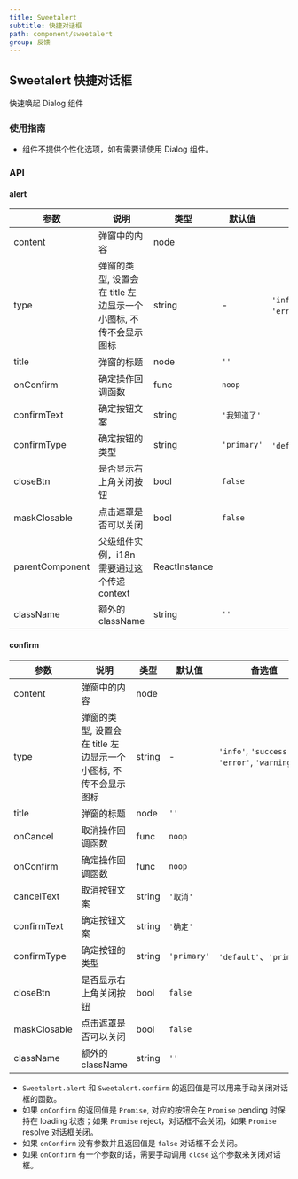 ```yaml
---
title: Sweetalert
subtitle: 快捷对话框
path: component/sweetalert
group: 反馈
---
```


## Sweetalert 快捷对话框

快速唤起 Dialog 组件

### 使用指南

- 组件不提供个性化选项，如有需要请使用 Dialog 组件。

### API

#### alert

| 参数            | 说明                                                            | 类型          | 默认值       | 备选值                                            |
| --------------- | --------------------------------------------------------------- | ------------- | ------------ | ------------------------------------------------- |
| content         | 弹窗中的内容                                                    | node          |              |                                                   |
| type            | 弹窗的类型, 设置会在 title 左边显示一个小图标, 不传不会显示图标 | string        | -            | `'info'`, `'success'`, `'error'`, `'warning'`     |
| title           | 弹窗的标题                                                      | node          | `''`         |                                                   |
| onConfirm       | 确定操作回调函数                                                | func          | `noop`       |                                                   |
| confirmText     | 确定按钮文案                                                    | string        | `'我知道了'` |                                                   |
| confirmType     | 确定按钮的类型                                                  | string        | `'primary'`  | `'default'`、`'primary'`                          |
| closeBtn        | 是否显示右上角关闭按钮                                          | bool          | `false`      |
| maskClosable    | 点击遮罩是否可以关闭                                            | bool          | `false`      |
| parentComponent | 父级组件实例，i18n 需要通过这个传递 context                     | ReactInstance |              |                                                   |
| className       | 额外的 className                                                | string        | `''`         |                                                   |

#### confirm

| 参数         | 说明                                                            | 类型   | 默认值      | 备选值                                            |
| ------------ | --------------------------------------------------------------- | ------ | ----------- | ------------------------------------------------- |
| content      | 弹窗中的内容                                                    | node   |             |                                                   |
| type         | 弹窗的类型, 设置会在 title 左边显示一个小图标, 不传不会显示图标 | string | -           | `'info'`, `'success'`, `'error'`, `'warning'`     |
| title        | 弹窗的标题                                                      | node   | `''`        |                                                   |
| onCancel     | 取消操作回调函数                                                | func   | `noop`      |                                                   |
| onConfirm    | 确定操作回调函数                                                | func   | `noop`      |                                                   |
| cancelText   | 取消按钮文案                                                    | string | `'取消'`    |                                                   |
| confirmText  | 确定按钮文案                                                    | string | `'确定'`    |                                                   |
| confirmType  | 确定按钮的类型                                                  | string | `'primary'` | `'default'`、`'primary'`                          |
| closeBtn     | 是否显示右上角关闭按钮                                          | bool   | `false`     |
| maskClosable | 点击遮罩是否可以关闭                                            | bool   | `false`     |
| className    | 额外的 className                                                | string | `''`        |                                                   |

- `Sweetalert.alert` 和 `Sweetalert.confirm` 的返回值是可以用来手动关闭对话框的函数。
- 如果 `onConfirm` 的返回值是 `Promise`, 对应的按钮会在 `Promise` pending 时保持在 loading 状态；如果 `Promise` reject，对话框不会关闭，如果 `Promise` resolve 对话框关闭。
- 如果 `onConfirm` 没有参数并且返回值是 `false` 对话框不会关闭。
- 如果 `onConfirm` 有一个参数的话，需要手动调用 `close` 这个参数来关闭对话框。
